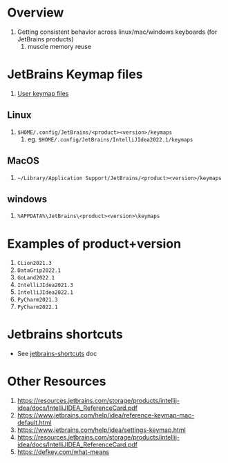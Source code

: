 # Overview
1. Getting consistent behavior across linux/mac/windows keyboards (for JetBrains products)
    1. muscle memory reuse


# JetBrains Keymap files
1. [User keymap files](https://www.jetbrains.com/help/idea/configuring-keyboard-and-mouse-shortcuts.html#custom_keymap_location)

## Linux
1. `$HOME/.config/JetBrains/<product><version>/keymaps`
    1. eg. `$HOME/.config/JetBrains/IntelliJIdea2022.1/keymaps`

## MacOS
1. `~/Library/Application Support/JetBrains/<product><version>/keymaps`

## windows
1. `%APPDATA%\JetBrains\<product><version>\keymaps`

# Examples of product+version
1. `CLion2021.3`
1. `DataGrip2022.1`
1. `GoLand2022.1`
1. `IntelliJIdea2021.3`
1. `IntelliJIdea2022.1`
1. `PyCharm2021.3`
1. `PyCharm2022.1`


# Jetbrains shortcuts
- See [jetbrains-shortcuts](../../macos/jetbrains-shortcuts.md) doc


# Other Resources
1. https://resources.jetbrains.com/storage/products/intellij-idea/docs/IntelliJIDEA_ReferenceCard.pdf
1. https://www.jetbrains.com/help/idea/reference-keymap-mac-default.html
1. https://www.jetbrains.com/help/idea/settings-keymap.html
1. https://resources.jetbrains.com/storage/products/intellij-idea/docs/IntelliJIDEA_ReferenceCard.pdf
1. https://defkey.com/what-means